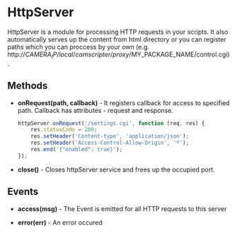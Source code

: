 # HttpServer

HttpServer is a module for processing HTTP requests in your scripts. It also automatically serves up the content from html directory or you can register paths which you can proccess by your own (e.g. http://$CAMERA_IP/local/camscripter/proxy/$MY_PACKAGE_NAME/control.cgi).

## Methods

-   **onRequest(path, callback)** - It registers callback for access to specified path. Callback has attributes - request and response.

    ```javascript
    httpServer.onRequest('/settings.cgi', function (req, res) {
        res.statusCode = 200;
        res.setHeader('Content-type', 'application/json');
        res.setHeader('Access-Control-Allow-Origin', '*');
        res.end('{"enabled": true}');
    });
    ```

-   **close()** - Closes httpServer service and frees up the occupied port.

## Events

-   **access(msg)** - The Event is emitted for all HTTP requests to this server

-   **error(err)** - An error occured
